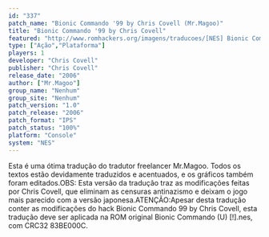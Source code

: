 ```yaml
---
id: "337"
patch_name: "Bionic Commando '99 by Chris Covell (Mr.Magoo)"
title: "Bionic Commando '99 by Chris Covell"
featured: "http://www.romhackers.org/imagens/traducoes/[NES] Bionic Commando 99 by Chris Covell - Mr.Magoo - 1.png"
type: ["Ação","Plataforma"]
players: 1
developer: "Chris Covell"
publisher: "Chris Covell"
release_date: "2006"
author: ["Mr.Magoo"]
group_name: "Nenhum"
group_site: "Nenhum"
patch_version: "1.0"
patch_release: "2006"
patch_format: "IPS"
patch_status: "100%"
platform: "Console"
system: "NES"
---
```


Esta é uma ótima tradução do tradutor freelancer Mr.Magoo. Todos os textos estão devidamente traduzidos e acentuados, e os gráficos também foram editados.OBS: Esta versão da tradução traz as modificações feitas por Chris Covell, que eliminam as censuras antinazismo e deixam o jogo mais parecido com a versão japonesa.ATENÇÃO:Apesar desta tradução conter as modificações do hack Bionic Commando 99 by Chris Covell, esta tradução deve ser aplicada na ROM original Bionic Commando (U) [!].nes, com CRC32 83BE000C.
